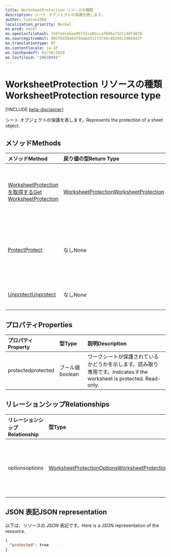```yaml
---
title: WorksheetProtection リソースの種類
description: シート オブジェクトの保護を表します。
author: lumine2008
localization_priority: Normal
ms.prod: excel
ms.openlocfilehash: 7e87edcebae95f32ce0bccaf849a7d21140f4878
ms.sourcegitcommit: d95f6d39a0479da6e531f3734c4029dc596b9a3f
ms.translationtype: MT
ms.contentlocale: ja-JP
ms.lasthandoff: 01/30/2019
ms.locfileid: "29639945"
---
```

# <a name="worksheetprotection-resource-type"></a><span data-ttu-id="a4473-103">WorksheetProtection リソースの種類</span><span class="sxs-lookup"><span data-stu-id="a4473-103">WorksheetProtection resource type</span></span>

[!INCLUDE [beta-disclaimer](../../includes/beta-disclaimer.md)]

<span data-ttu-id="a4473-104">シート オブジェクトの保護を表します。</span><span class="sxs-lookup"><span data-stu-id="a4473-104">Represents the protection of a sheet object.</span></span>


## <a name="methods"></a><span data-ttu-id="a4473-105">メソッド</span><span class="sxs-lookup"><span data-stu-id="a4473-105">Methods</span></span>

| <span data-ttu-id="a4473-106">メソッド</span><span class="sxs-lookup"><span data-stu-id="a4473-106">Method</span></span>           | <span data-ttu-id="a4473-107">戻り値の型</span><span class="sxs-lookup"><span data-stu-id="a4473-107">Return Type</span></span>    |<span data-ttu-id="a4473-108">説明</span><span class="sxs-lookup"><span data-stu-id="a4473-108">Description</span></span>|
|:---------------|:--------|:----------|
|[<span data-ttu-id="a4473-109">WorksheetProtection を取得する</span><span class="sxs-lookup"><span data-stu-id="a4473-109">Get WorksheetProtection</span></span>](../api/worksheetprotection-get.md) | [<span data-ttu-id="a4473-110">WorksheetProtection</span><span class="sxs-lookup"><span data-stu-id="a4473-110">WorksheetProtection</span></span>](worksheetprotection.md) |<span data-ttu-id="a4473-111">worksheetProtection オブジェクトのプロパティと関係を読み取ります。</span><span class="sxs-lookup"><span data-stu-id="a4473-111">Read properties and relationships of worksheetProtection object.</span></span>|
|[<span data-ttu-id="a4473-112">Protect</span><span class="sxs-lookup"><span data-stu-id="a4473-112">Protect</span></span>](../api/worksheetprotection-protect.md)|<span data-ttu-id="a4473-113">なし</span><span class="sxs-lookup"><span data-stu-id="a4473-113">None</span></span>|<span data-ttu-id="a4473-p101">ワークシートを保護します。ワークシートが保護されている場合はスローします。</span><span class="sxs-lookup"><span data-stu-id="a4473-p101">Protect a worksheet. It throws if the worksheet has been protected.</span></span>|
|[<span data-ttu-id="a4473-116">Unprotect</span><span class="sxs-lookup"><span data-stu-id="a4473-116">Unprotect</span></span>](../api/worksheetprotection-unprotect.md)|<span data-ttu-id="a4473-117">なし</span><span class="sxs-lookup"><span data-stu-id="a4473-117">None</span></span>|<span data-ttu-id="a4473-118">ワークシートの保護を解除します。</span><span class="sxs-lookup"><span data-stu-id="a4473-118">Unprotect a worksheet</span></span>|

## <a name="properties"></a><span data-ttu-id="a4473-119">プロパティ</span><span class="sxs-lookup"><span data-stu-id="a4473-119">Properties</span></span>
| <span data-ttu-id="a4473-120">プロパティ</span><span class="sxs-lookup"><span data-stu-id="a4473-120">Property</span></span>     | <span data-ttu-id="a4473-121">型</span><span class="sxs-lookup"><span data-stu-id="a4473-121">Type</span></span>   |<span data-ttu-id="a4473-122">説明</span><span class="sxs-lookup"><span data-stu-id="a4473-122">Description</span></span>|
|:---------------|:--------|:----------|
|<span data-ttu-id="a4473-123">protected</span><span class="sxs-lookup"><span data-stu-id="a4473-123">protected</span></span>|<span data-ttu-id="a4473-124">ブール値</span><span class="sxs-lookup"><span data-stu-id="a4473-124">boolean</span></span>|<span data-ttu-id="a4473-p102">ワークシートが保護されているかどうかを示します。読み取り専用です。</span><span class="sxs-lookup"><span data-stu-id="a4473-p102">Indicates if the worksheet is protected.  Read-only.</span></span>|

## <a name="relationships"></a><span data-ttu-id="a4473-127">リレーションシップ</span><span class="sxs-lookup"><span data-stu-id="a4473-127">Relationships</span></span>
| <span data-ttu-id="a4473-128">リレーションシップ</span><span class="sxs-lookup"><span data-stu-id="a4473-128">Relationship</span></span> | <span data-ttu-id="a4473-129">型</span><span class="sxs-lookup"><span data-stu-id="a4473-129">Type</span></span>   |<span data-ttu-id="a4473-130">説明</span><span class="sxs-lookup"><span data-stu-id="a4473-130">Description</span></span>|
|:---------------|:--------|:----------|
|<span data-ttu-id="a4473-131">options</span><span class="sxs-lookup"><span data-stu-id="a4473-131">options</span></span>|[<span data-ttu-id="a4473-132">WorksheetProtectionOptions</span><span class="sxs-lookup"><span data-stu-id="a4473-132">WorksheetProtectionOptions</span></span>](worksheetprotectionoptions.md)|<span data-ttu-id="a4473-p103">シートの保護のオプション。読み取り専用。</span><span class="sxs-lookup"><span data-stu-id="a4473-p103">Sheet protection options. Read-only.</span></span>|

## <a name="json-representation"></a><span data-ttu-id="a4473-135">JSON 表記</span><span class="sxs-lookup"><span data-stu-id="a4473-135">JSON representation</span></span>

<span data-ttu-id="a4473-136">以下は、リソースの JSON 表記です。</span><span class="sxs-lookup"><span data-stu-id="a4473-136">Here is a JSON representation of the resource.</span></span>

<!-- {
  "blockType": "resource",
  "optionalProperties": [

  ],
  "@odata.type": "microsoft.graph.worksheetProtection"
}-->

```json
{
  "protected": true
}

```

<!-- uuid: 8fcb5dbc-d5aa-4681-8e31-b001d5168d79
2015-10-25 14:57:30 UTC -->
<!--
{
  "type": "#page.annotation",
  "description": "WorksheetProtection resource",
  "keywords": "",
  "section": "documentation",
  "tocPath": "",
  "suppressions": [
    "Error: /api-reference/beta/resources/worksheetprotection.md:\r\n      Exception processing links.\r\n    System.ArgumentException: Link Definition was null. Link text: !INCLUDE [beta-disclaimer](../../includes/beta-disclaimer.md)\r\n      at ApiDoctor.Validation.DocFile.get_LinkDestinations()\r\n      at ApiDoctor.Validation.DocSet.ValidateLinks(Boolean includeWarnings, String[] relativePathForFiles, IssueLogger issues, Boolean requireFilenameCaseMatch, Boolean printOrphanedFiles)"
  ]
}
-->
